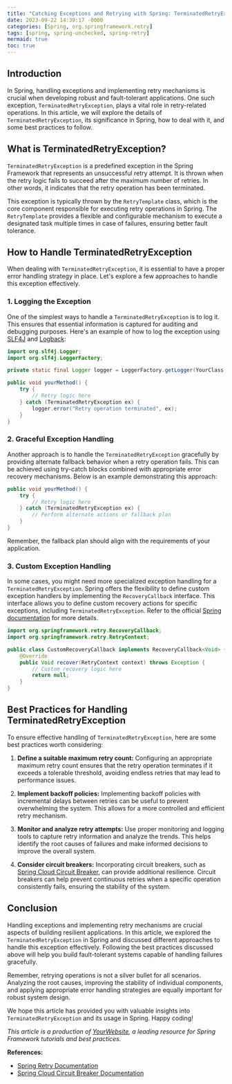 ```yaml
---
title: "Catching Exceptions and Retrying with Spring: TerminatedRetryException"
date: 2023-09-22 14:39:17 -0000
categories: [Spring, org.springframework.retry]
tags: [spring, spring-unchecked, spring-retry]
mermaid: true
toc: true
---
```


## Introduction
In Spring, handling exceptions and implementing retry mechanisms is crucial when developing robust and fault-tolerant applications. One such exception, `TerminatedRetryException`, plays a vital role in retry-related operations. In this article, we will explore the details of `TerminatedRetryException`, its significance in Spring, how to deal with it, and some best practices to follow.

## What is TerminatedRetryException?
`TerminatedRetryException` is a predefined exception in the Spring Framework that represents an unsuccessful retry attempt. It is thrown when the retry logic fails to succeed after the maximum number of retries. In other words, it indicates that the retry operation has been terminated.

This exception is typically thrown by the `RetryTemplate` class, which is the core component responsible for executing retry operations in Spring. The `RetryTemplate` provides a flexible and configurable mechanism to execute a designated task multiple times in case of failures, ensuring better fault tolerance.

## How to Handle TerminatedRetryException
When dealing with `TerminatedRetryException`, it is essential to have a proper error handling strategy in place. Let's explore a few approaches to handle this exception effectively.

### 1. Logging the Exception
One of the simplest ways to handle a `TerminatedRetryException` is to log it. This ensures that essential information is captured for auditing and debugging purposes. Here's an example of how to log the exception using [SLF4J](https://www.slf4j.org/) and [Logback](https://logback.qos.ch/):

```java
import org.slf4j.Logger;
import org.slf4j.LoggerFactory;

private static final Logger logger = LoggerFactory.getLogger(YourClass.class);

public void yourMethod() {
    try {
        // Retry logic here
    } catch (TerminatedRetryException ex) {
        logger.error("Retry operation terminated", ex);
    }
}
```

### 2. Graceful Exception Handling
Another approach is to handle the `TerminatedRetryException` gracefully by providing alternate fallback behavior when a retry operation fails. This can be achieved using try-catch blocks combined with appropriate error recovery mechanisms. Below is an example demonstrating this approach:

```java
public void yourMethod() {
    try {
        // Retry logic here
    } catch (TerminatedRetryException ex) {
        // Perform alternate actions or fallback plan
    }
}
```

Remember, the fallback plan should align with the requirements of your application.

### 3. Custom Exception Handling
In some cases, you might need more specialized exception handling for a `TerminatedRetryException`. Spring offers the flexibility to define custom exception handlers by implementing the `RecoveryCallback` interface. This interface allows you to define custom recovery actions for specific exceptions, including `TerminatedRetryException`. Refer to the official [Spring documentation](https://docs.spring.io/spring-batch/docs/current/reference/html/retry.html#retryExceptionClasses) for more details.

```java
import org.springframework.retry.RecoveryCallback;
import org.springframework.retry.RetryContext;

public class CustomRecoveryCallback implements RecoveryCallback<Void> {
    @Override
    public Void recover(RetryContext context) throws Exception {
        // Custom recovery logic here
        return null;
    }
}
```

## Best Practices for Handling TerminatedRetryException
To ensure effective handling of `TerminatedRetryException`, here are some best practices worth considering:

1. **Define a suitable maximum retry count:** Configuring an appropriate maximum retry count ensures that the retry operation terminates if it exceeds a tolerable threshold, avoiding endless retries that may lead to performance issues.

2. **Implement backoff policies:** Implementing backoff policies with incremental delays between retries can be useful to prevent overwhelming the system. This allows for a more controlled and efficient retry mechanism.

3. **Monitor and analyze retry attempts:** Use proper monitoring and logging tools to capture retry information and analyze the trends. This helps identify the root causes of failures and make informed decisions to improve the overall system.

4. **Consider circuit breakers:** Incorporating circuit breakers, such as [Spring Cloud Circuit Breaker](https://docs.spring.io/spring-cloud-circuitbreaker/docs/current/reference/html/), can provide additional resilience. Circuit breakers can help prevent continuous retries when a specific operation consistently fails, ensuring the stability of the system.

## Conclusion
Handling exceptions and implementing retry mechanisms are crucial aspects of building resilient applications. In this article, we explored the `TerminatedRetryException` in Spring and discussed different approaches to handle this exception effectively. Following the best practices discussed above will help you build fault-tolerant systems capable of handling failures gracefully.

Remember, retrying operations is not a silver bullet for all scenarios. Analyzing the root causes, improving the stability of individual components, and applying appropriate error handling strategies are equally important for robust system design.

We hope this article has provided you with valuable insights into `TerminatedRetryException` and its usage in Spring. Happy coding!

_This article is a production of [YourWebsite](https://www.yourwebsite.com), a leading resource for Spring Framework tutorials and best practices._

**References:**
- [Spring Retry Documentation](https://docs.spring.io/spring-batch/docs/current/reference/html/retry.html)
- [Spring Cloud Circuit Breaker Documentation](https://docs.spring.io/spring-cloud-circuitbreaker/docs/current/reference/html/)